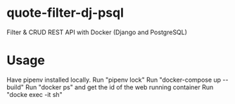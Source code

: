 # quote-filter-dj-psql
Filter &amp; CRUD REST API with Docker (Django and PostgreSQL)


# Usage
Have pipenv installed locally.
Run "pipenv lock"
Run "docker-compose up --build"
Run "docker ps" and get the id of the web running container
Run "docke exec -it <id-of-container> sh"